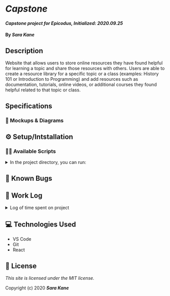 # _Capstone_
#### _Capstone project for Epicodus, Initialized: 2020.09.25_
#### By _**Sara Kane**_

## Description
Website that allows users to store online resources they have found helpful for learning a topic and share those resources with others. Users are able to create a resource library for a specific topic or a class (examples: History 101 or Introduction to Programming) and add resources such as documentation, tutorials, online videos, or additional courses they found helpful related to that topic or class.

## Specifications

### 🎨 Mockups & Diagrams

## ⚙ Setup/Intstallation

### 🏃‍♀️ Available Scripts
<details>
  <summary>In the project directory, you can run:</summary>

### `npm start`
Runs the app in the development mode.<br />
Open [http://localhost:3000](http://localhost:3000) to view it in the browser.

### `npm test`
Launches the test runner in the interactive watch mode.<br />

### `npm run build`
Builds the app for production to the `build` folder.<br />
</details>

## 🐛 Known Bugs

## 📓 Work Log
<details>
  <summary>Log of time spent on project</summary>
<h4>2020.09.25</h4>
<table>
 <tr>
  <th>Work</th>
  <th>Time Spent</th>
 </tr>
 <tr>
  <td>Clean up project created by create-react-app</td>
  <td>8:29-8:39</td>
 </tr>
 <tr>
  <td>Make README outline</td>
  <td>8:39-9:14</td>
 </tr>
 <tr>
  <td>Add proposal to project</td>
  <td>9:14-9:37</td>
 </tr>
 <tr>
  <td>Work on website mockup</td>
  <td>9:37-12:08</td>
 </tr>
  <tr>
  <td>Continue to work on website mockup</td>
  <td>1:08-2:06</td>
 </tr>
 <tr>
  <td>Research potential tools to use for hosting, database, deciding if I need to make an api if I want the possibility of making a mobile version, etc</td>
  <td>2:06-3:52</td>
 </tr>
  <tr>
  <td>Update README</td>
  <td>3:52-4:11</td>
 </tr>
  </tr>
  <tr>
  <td>Continue working on wireframe/component diagram</td>
  <td>4:11-5:00</td>
 </tr>
</table>
</details>

## 💻 Technologies Used
* VS Code
* Git
* React


## 🔑 License
*This site is licensed under the MIT license.*

Copyright (c) 2020 **_Sara Kane_**





